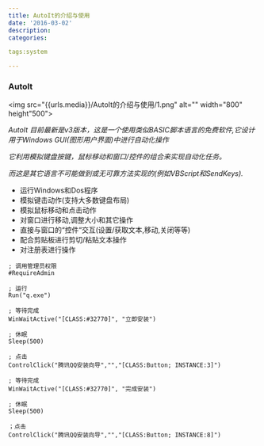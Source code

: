```yaml
---
title: AutoIt的介绍与使用
date: '2016-03-02'
description:
categories:

tags:system

---
```


>

### AutoIt

>

<img src="{{urls.media}}/AutoIt的介绍与使用/1.png" alt="" width="800" height"500">

>

*AutoIt 目前最新是v3版本，这是一个使用类似BASIC脚本语言的免费软件,它设计用于Windows GUI(图形用户界面)中进行自动化操作*

*它利用模拟键盘按键，鼠标移动和窗口/控件的组合来实现自动化任务。*

*而这是其它语言不可能做到或无可靠方法实现的(例如VBScript和SendKeys).*

>

* 运行Windows和Dos程序
* 模拟键击动作(支持大多数键盘布局)
* 模拟鼠标移动和点击动作
* 对窗口进行移动,调整大小和其它操作
* 直接与窗口的“控件“交互(设置/获取文本,移动,关闭等等)
* 配合剪贴板进行剪切/粘贴文本操作
* 对注册表进行操作

>

	; 调用管理员权限	#RequireAdmin	; 运行	Run("q.exe")
	
	; 等待完成	WinWaitActive("[CLASS:#32770]", "立即安装")
	
	; 休眠	Sleep(500)
	
	; 点击	ControlClick("腾讯QQ安装向导","","[CLASS:Button; INSTANCE:3]")
	
	; 等待完成	WinWaitActive("[CLASS:#32770]", "完成安装")
	
	; 休眠	Sleep(500)
	
	；点击	ControlClick("腾讯QQ安装向导","","[CLASS:Button; INSTANCE:8]")
	
>
